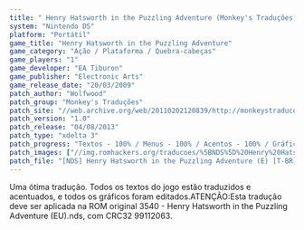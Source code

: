 ```yaml
---
title: " Henry Hatsworth in the Puzzling Adventure (Monkey's Traduções)"
system: "Nintendo DS"
platform: "Portátil"
game_title: "Henry Hatsworth in the Puzzling Adventure"
game_category: "Ação / Plataforma / Quebra-cabeças"
game_players: "1"
game_developer: "EA Tiburon"
game_publisher: "Electronic Arts"
game_release_date: "20/03/2009"
patch_author: "Wolfwood"
patch_group: "Monkey's Traduções"
patch_site: "//web.archive.org/web/20110202120839/http://monkeystraducoes.com/ (fora do ar)"
patch_version: "1.0"
patch_release: "04/08/2013"
patch_type: "xdelta 3"
patch_progress: "Textos - 100% / Menus - 100% / Acentos - 100% / Gráficos - 100% / Revisão (off game) - 100%"
patch_images: ["//img.romhackers.org/traducoes/%5BNDS%5D%20Henry%20Hatsworth%20in%20the%20Puzzling%20Adventure%20-%20Monkey's%20Tradu%C3%A7%C3%B5es%20-%201.jpg","//img.romhackers.org/traducoes/%5BNDS%5D%20Henry%20Hatsworth%20in%20the%20Puzzling%20Adventure%20-%20Monkey's%20Tradu%C3%A7%C3%B5es%20-%202.jpg","//img.romhackers.org/traducoes/%5BNDS%5D%20Henry%20Hatsworth%20in%20the%20Puzzling%20Adventure%20-%20Monkey's%20Tradu%C3%A7%C3%B5es%20-%203.jpg"]
patch_file: "[NDS] Henry Hatsworth in the Puzzling Adventure (E) [T-BR] [T-Wolfwood G-Monkey's Traduções] [V-1.0 P-100% A-2013].rar"
---
```

Uma ótima tradução. Todos os textos do jogo estão traduzidos e acentuados, e todos os gráficos foram editados.ATENÇÃO:Esta tradução deve ser aplicada na ROM original 3540 - Henry Hatsworth in the Puzzling Adventure (EU).nds, com CRC32 99112063.